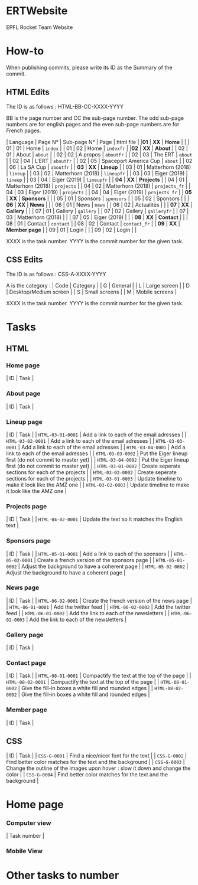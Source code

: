 # ERTWebsite
EPFL Rocket Team Website

# How-to
When publishing commits, please write its ID as the Summary of the commit.
## HTML Edits
The ID is as follows :
HTML-BB-CC-XXXX-YYYY

BB is the page number and CC the sub-page number.
The odd sub-page numbers are for english pages and the even sub-page numbers are for French pages.

| Language | Page N° | Sub-page N° | Page | html file |
|**01** | **XX** | **Home** | |
| 01 | 01 | Home | `index` |
| 01 | 02 | Home | `indexfr` |
|**02** | **XX** | **About** |
| 02 | 01 | About | `about` |
| 02 | 02 | A propos | `aboutfr` |
| 02 | 03 | The ERT | `about` |
| 02 | 04 | L'ERT | `aboutfr` |
| 02 | 05 | Spaceport America Cup | `about` |
| 02 | 06 | La SA Cup | `aboutfr` |
| **03** | **XX** | **Lineup** |
| 03 | 01 | Matterhorn (2018) | `lineup` |
| 03 | 02 | Matterhorn (2018) | `lineupfr` |
| 03 | 03 | Eiger (2019) | `lineup` |
| 03 | 04 | Eiger (2019) | `lineupfr` |
| **04** | **XX** | **Projects** |
| 04 | 01 | Matterhorn (2018) | `projects` |
| 04 | 02 | Matterhorn (2018) | `projects_fr` |
| 04 | 03 | Eiger (2019) | `projects` |
| 04 | 04 | Eiger (2019) | `projects_fr` |
| **05** | **XX** | **Sponsors** | |
| 05 | 01 | Sponsors | `sponsors` |
| 05 | 02 | Sponsors | |
| **06** | **XX** | **News** | |
| 06 | 01 | News | `news` |
| 06 | 02 | Actualités | |
| **07** | **XX** | **Gallery** | |
| 07 | 01 | Gallery | `gallery` |
| 07 | 02 | Gallery | `galleryfr` |
| 07 | 03 | Matterhorn (2018) | |
| 07 | 05 | Eiger (2019) | |
| **08** | **XX** | **Contact** | |
| 08 | 01 | Contact | `contact` |
| 08 | 02 | Contact | `contact_fr` |
| **09** | **XX** | **Member page** |
| 09 | 01 | Login | |
| 09 | 02 | Login | |

XXXX is the task number.
YYYY is the commit number for the given task.

## CSS Edits
The ID is as follows :
CSS-A-XXXX-YYYY

A is the category :
| Code | Category |
| G | General |
| L | Large screen |
| D | Desktop/Medium screen |
| S | Small screens |
| M | Mobile screens |

XXXX is the task number.
YYYY is the commit number for the given task.

# Tasks
## HTML
### Home page
| ID | Task |

### About page
| ID | Task |

### Lineup page
| ID | Task |
| `HTML-03-01-0001` | Add a link to each of the email adresses |
| `HTML-03-02-0001` | Add a link to each of the email adresses |
| `HTML-03-03-0001` | Add a link to each of the email adresses |
| `HTML-03-04-0001` | Add a link to each of the email adresses |
| `HTML-03-03-0002` | Put the Eiger lineup first (do not commit to master yet) |
| `HTML-03-04-0002` | Put the Eiger lineup first (do not commit to master yet) |
| `HTML-03-01-0002` | Create seperate sections for each of the projects |
| `HTML-03-02-0002` | Create seperate sections for each of the projects |
| `HTML-03-01-0003` | Update timeline to make it look like the AMZ one |
| `HTML-03-02-0003` | Update timeline to make it look like the AMZ one |

### Projects page
| ID | Task |
| `HTML-04-02-0001` | Update the text so it matches the English text |

### Sponsors page
| ID | Task |
| `HTML-05-01-0001` | Add a link to each of the sponsors |
| `HTML-05-02-0001` | Create a french version of the sponsors page |
| `HTML-05-01-0002` | Adjust the background to have a coherent page |
| `HTML-05-02-0002` | Adjust the background to have a coherent page |


### News page
| ID | Task |
| `HTML-06-02-0001` | Create the french version of the news page |
| `HTML-06-01-0001` | Add the twitter feed |
| `HTML-06-02-0002` | Add the twitter feed |
| `HTML-06-01-0002` | Add the link to each of the newsletters |
| `HTML-06-02-0003` | Add the link to each of the newsletters |

### Gallery page
| ID | Task |

### Contact page
| ID | Task |
| `HTML-08-01-0001` | Compactify the text at the top of the page |
| `HTML-08-02-0001` | Compactify the text at the top of the page |
| `HTML-08-01-0002` | Give the fill-in boxes a white fill and rounded edges |
| `HTML-08-02-0002` | Give the fill-in boxes a white fill and rounded edges |

### Member page
| ID | Task |

## CSS
| ID | Task |
| `CSS-G-0001` | Find a nice/nicer font for the text |
| `CSS-G-0002` | Find better color matches for the text and the background |
| `CSS-G-0003` | Change the outline of the images upon hover : slow it down and change the color |
| `CSS-G-0004` | Find better color matches for the text and the background |



# Home page
### Computer view
| Task number |

### Mobile View

# Other tasks to number